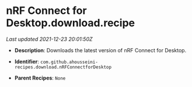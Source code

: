 # nRF Connect for Desktop.download.recipe

_Last updated 2021-12-23 20:01:50Z_

- **Description**: Downloads the latest version of nRF Connect for Desktop.

- **Identifier**: `com.github.ahousseini-recipes.download.nRFConnectforDesktop`

- **Parent Recipes**: `None`
